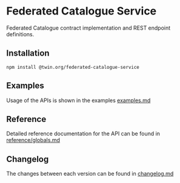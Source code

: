 # Federated Catalogue Service

Federated Catalogue contract implementation and REST endpoint definitions.

## Installation

```shell
npm install @twin.org/federated-catalogue-service
```

## Examples

Usage of the APIs is shown in the examples [examples.md](examples.md)

## Reference

Detailed reference documentation for the API can be found in [reference/globals.md](reference/globals.md)

## Changelog

The changes between each version can be found in [changelog.md](changelog.md)
